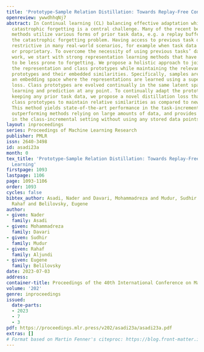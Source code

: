 ```yaml
---
title: 'Prototype-Sample Relation Distillation: Towards Replay-Free Continual Learning'
openreview: ywwdhhqNj7
abstract: In Continual learning (CL) balancing effective adaptation while combating
  catastrophic forgetting is a central challenge. Many of the recent best-performing
  methods utilize various forms of prior task data, e.g. a replay buffer, to tackle
  the catastrophic forgetting problem. Having access to previous task data can be
  restrictive in many real-world scenarios, for example when task data is sensitive
  or proprietary. To overcome the necessity of using previous tasks’ data, in this
  work, we start with strong representation learning methods that have been shown
  to be less prone to forgetting. We propose a holistic approach to jointly learn
  the representation and class prototypes while maintaining the relevance of old class
  prototypes and their embedded similarities. Specifically, samples are mapped to
  an embedding space where the representations are learned using a supervised contrastive
  loss. Class prototypes are evolved continually in the same latent space, enabling
  learning and prediction at any point. To continually adapt the prototypes without
  keeping any prior task data, we propose a novel distillation loss that constrains
  class prototypes to maintain relative similarities as compared to new task data.
  This method yields state-of-the-art performance in the task-incremental setting,
  outperforming methods relying on large amounts of data, and provides strong performance
  in the class-incremental setting without using any stored data points.
layout: inproceedings
series: Proceedings of Machine Learning Research
publisher: PMLR
issn: 2640-3498
id: asadi23a
month: 0
tex_title: 'Prototype-Sample Relation Distillation: Towards Replay-Free Continual
  Learning'
firstpage: 1093
lastpage: 1106
page: 1093-1106
order: 1093
cycles: false
bibtex_author: Asadi, Nader and Davari, Mohammadreza and Mudur, Sudhir and Aljundi,
  Rahaf and Belilovsky, Eugene
author:
- given: Nader
  family: Asadi
- given: Mohammadreza
  family: Davari
- given: Sudhir
  family: Mudur
- given: Rahaf
  family: Aljundi
- given: Eugene
  family: Belilovsky
date: 2023-07-03
address: 
container-title: Proceedings of the 40th International Conference on Machine Learning
volume: '202'
genre: inproceedings
issued:
  date-parts:
  - 2023
  - 7
  - 3
pdf: https://proceedings.mlr.press/v202/asadi23a/asadi23a.pdf
extras: []
# Format based on Martin Fenner's citeproc: https://blog.front-matter.io/posts/citeproc-yaml-for-bibliographies/
---
```

